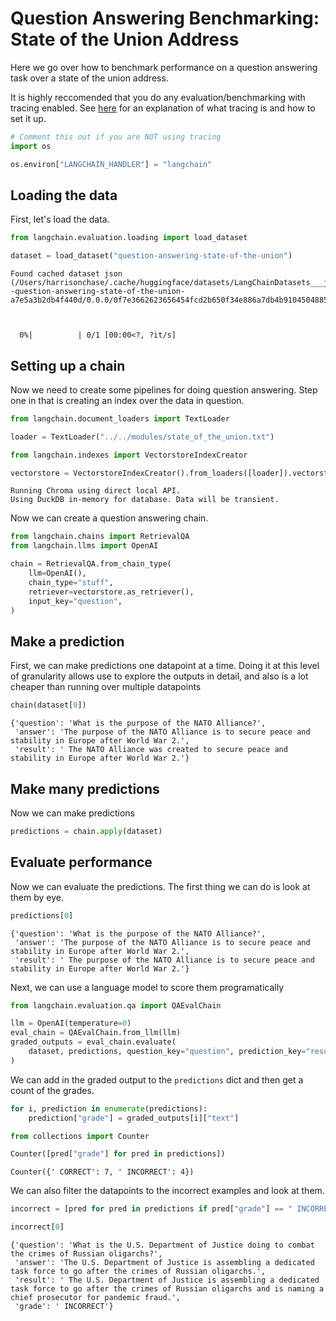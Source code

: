 # Question Answering Benchmarking: State of the Union Address

Here we go over how to benchmark performance on a question answering task over a state of the union address.

It is highly reccomended that you do any evaluation/benchmarking with tracing enabled. See [here](https://langchain.readthedocs.io/en/latest/tracing.html) for an explanation of what tracing is and how to set it up.


```python
# Comment this out if you are NOT using tracing
import os

os.environ["LANGCHAIN_HANDLER"] = "langchain"
```

## Loading the data
First, let's load the data.


```python
from langchain.evaluation.loading import load_dataset

dataset = load_dataset("question-answering-state-of-the-union")
```

    Found cached dataset json (/Users/harrisonchase/.cache/huggingface/datasets/LangChainDatasets___json/LangChainDatasets--question-answering-state-of-the-union-a7e5a3b2db4f440d/0.0.0/0f7e3662623656454fcd2b650f34e886a7db4b9104504885bd462096cc7a9f51)
    


      0%|          | 0/1 [00:00<?, ?it/s]


## Setting up a chain
Now we need to create some pipelines for doing question answering. Step one in that is creating an index over the data in question.


```python
from langchain.document_loaders import TextLoader

loader = TextLoader("../../modules/state_of_the_union.txt")
```


```python
from langchain.indexes import VectorstoreIndexCreator
```


```python
vectorstore = VectorstoreIndexCreator().from_loaders([loader]).vectorstore
```

    Running Chroma using direct local API.
    Using DuckDB in-memory for database. Data will be transient.
    

Now we can create a question answering chain.


```python
from langchain.chains import RetrievalQA
from langchain.llms import OpenAI
```


```python
chain = RetrievalQA.from_chain_type(
    llm=OpenAI(),
    chain_type="stuff",
    retriever=vectorstore.as_retriever(),
    input_key="question",
)
```

## Make a prediction

First, we can make predictions one datapoint at a time. Doing it at this level of granularity allows use to explore the outputs in detail, and also is a lot cheaper than running over multiple datapoints


```python
chain(dataset[0])
```




    {'question': 'What is the purpose of the NATO Alliance?',
     'answer': 'The purpose of the NATO Alliance is to secure peace and stability in Europe after World War 2.',
     'result': ' The NATO Alliance was created to secure peace and stability in Europe after World War 2.'}



## Make many predictions
Now we can make predictions


```python
predictions = chain.apply(dataset)
```

## Evaluate performance
Now we can evaluate the predictions. The first thing we can do is look at them by eye.


```python
predictions[0]
```




    {'question': 'What is the purpose of the NATO Alliance?',
     'answer': 'The purpose of the NATO Alliance is to secure peace and stability in Europe after World War 2.',
     'result': ' The purpose of the NATO Alliance is to secure peace and stability in Europe after World War 2.'}



Next, we can use a language model to score them programatically


```python
from langchain.evaluation.qa import QAEvalChain
```


```python
llm = OpenAI(temperature=0)
eval_chain = QAEvalChain.from_llm(llm)
graded_outputs = eval_chain.evaluate(
    dataset, predictions, question_key="question", prediction_key="result"
)
```

We can add in the graded output to the `predictions` dict and then get a count of the grades.


```python
for i, prediction in enumerate(predictions):
    prediction["grade"] = graded_outputs[i]["text"]
```


```python
from collections import Counter

Counter([pred["grade"] for pred in predictions])
```




    Counter({' CORRECT': 7, ' INCORRECT': 4})



We can also filter the datapoints to the incorrect examples and look at them.


```python
incorrect = [pred for pred in predictions if pred["grade"] == " INCORRECT"]
```


```python
incorrect[0]
```




    {'question': 'What is the U.S. Department of Justice doing to combat the crimes of Russian oligarchs?',
     'answer': 'The U.S. Department of Justice is assembling a dedicated task force to go after the crimes of Russian oligarchs.',
     'result': ' The U.S. Department of Justice is assembling a dedicated task force to go after the crimes of Russian oligarchs and is naming a chief prosecutor for pandemic fraud.',
     'grade': ' INCORRECT'}




```python

```
